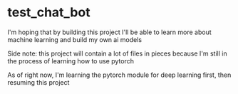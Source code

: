 # test_chat_bot

I'm hoping that by building this project I'll be able to learn more about machine learning and build my own ai models

Side note: this project will contain a lot of files in pieces because I'm still in the process of learning how to use pytorch


As of right now, I'm learning the pytorch module for deep learning first, then resuming this project
